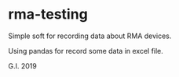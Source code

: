 # rma-testing
Simple soft for recording data about RMA devices.

Using pandas for record some data in excel file.

G.I. 2019
